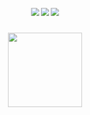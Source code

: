 <p align="center">
  <a href="https://discord.com/users/821690743587471400"><img src="https://img.shields.io/badge/Okita%20-7289DA.svg?&style=for-the-badge&logo=discord&logoColor=white"></a>
  <a href="https://github.com/nufrain"><img src="https://img.shields.io/badge/Okita%20-1d202b.svg?&style=for-the-badge&logo=github&logoColor=white"></a>
 <a href="https://www.instagram.com/nufrainn" target"blank_"><img src="https://img.shields.io/badge/Okita%20-DC3175.svg?&style=for-the-badge&logo=instagram&logoColor=white">
</p>

<div align="center">
  <br>
  <img src="https://github-readme-stats.vercel.app/api?username=Okitajs&show_icons=true&theme=dark&hide_border=true" width="%100" height="150px">
  <br><br>
</div>


